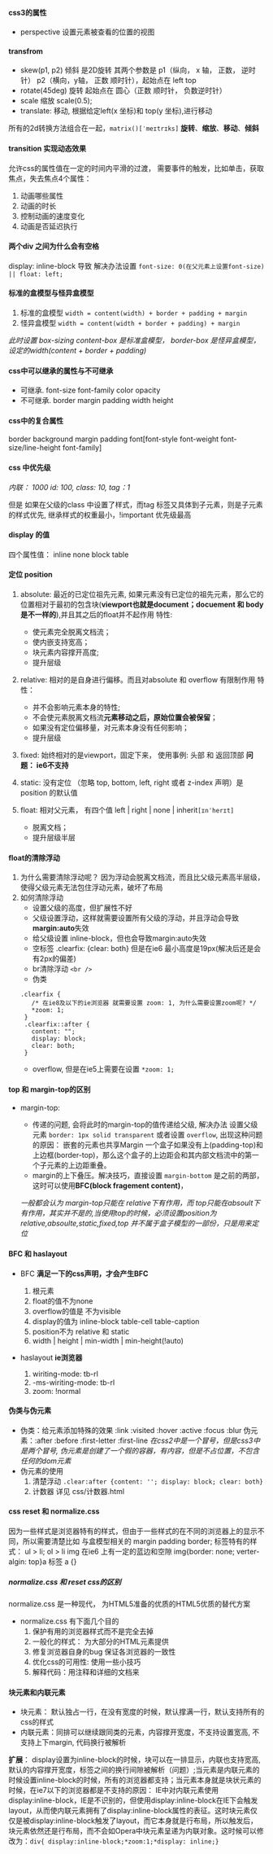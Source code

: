 #### css3的属性

 - perspective 设置元素被查看的位置的视图

#### transfrom
 - skew(p1, p2) 倾斜 是2D旋转 其两个参数是 p1（纵向， x 轴， 正数， 逆时针）  p2（横向，y轴， 正数 顺时针），起始点在 left top
 - rotate(45deg) 旋转 起始点在 圆心（正数 顺时针， 负数逆时针）
 - scale 缩放 scale(0.5);
 - translate: 移动, 根据给定left(x 坐标)和 top(y 坐标),进行移动

所有的2d转换方法组合在一起，``matrix()[ˈmeɪtrɪks]`` **旋转**、**缩放**、**移动**、**倾斜** 
#### transition 实现动态效果
允许css的属性值在一定的时间内平滑的过渡， 需要事件的触发，比如单击，获取焦点，失去焦点4个属性：
 1. 动画哪些属性
 2. 动画的时长
 3. 控制动画的速度变化
 4. 动画是否延迟执行
#### 两个div 之间为什么会有空格
 display: inline-block 导致 解决办法设置 ``font-size: 0(在父元素上设置font-size) || float: left;``

#### 标准的盒模型与怪异盒模型

1. 标准的盒模型 ``width = content(width) + border + padding + margin``
2. 怪异盒模型 ``width = content(width + border + padding) + margin``

*此时设置 box-sizing
content-box 是标准盒模型，  border-box 是怪异盒模型，设定的width(content + border + padding)*

#### css中可以继承的属性与不可继承
- 可继承. font-size font-family color opacity
- 不可继承. border margin padding width height

#### css中的复合属性
border background margin padding font[font-style font-weight font-size/line-height font-family]


#### css 中优先级
*内联： 1000 id: 100, class: 10, tag：1*

但是 如果在父级的class 中设置了样式，而tag 标签又具体到子元素，则是子元素的样式优先, 继承样式的权重最小，!important 优先级最高


#### display 的值
四个属性值： inline none block table

#### 定位 position

1. absolute: 最近的已定位祖先元素, 如果元素没有已定位的祖先元素，那么它的位置相对于最初的包含块(**viewport也就是document；docuement 和 body是不一样的**),并且其之后的float并不起作用
   特性: 
   - 使元素完全脱离文档流；
   - 使内嵌支持宽高； 
   - 块元素内容撑开高度; 
   - 提升层级
2. relative: 相对的是自身进行偏移。而且对absolute 和 overflow 有限制作用
   特性：
   - 并不会影响元素本身的特性; 
   - 不会使元素脱离文档流**元素移动之后，原始位置会被保留**；
   - 如果没有定位偏移量，对元素本身没有任何影响；
   - 提升层级

3. fixed: 始终相对的是viewport，固定下来， 使用事例: 头部 和 返回顶部
  **问题： ie6不支持**

4. static: 没有定位 （忽略 top, bottom, left, right 或者 z-index 声明）是 position 的默认值
5. float: 相对父元素， 有四个值 left | right | none | inherit``[ɪnˈherɪt]``
    - 脱离文档；
    - 提升层级半层
   

#### float的清除浮动

1. 为什么需要清除浮动呢？
  因为浮动会脱离文档流，而且比父级元素高半层级，使得父级元素无法包住浮动元素，破坏了布局
2. 如何清除浮动
   - 设置父级的高度，但扩展性不好
   - 父级设置浮动，这样就需要设置所有父级的浮动，并且浮动会导致**margin:auto**失效
   - 给父级设置 inline-block，但也会导致margin:auto失效
   - 空标签 .clearfix: {clear: both} 但是在ie6 最小高度是19px(解决后还是会有2px的偏差)
   - br清除浮动  ``<br />``
   - 伪类 
   ```
   .clearfix {
      /* 在ie8及以下的ie浏览器 就需要设置 zoom: 1, 为什么需要设置zoom呢? */
      *zoom: 1;  
    }
    .clearfix::after {
      content: "";
      display: block;
      clear: both;
    }
    ```
   - overflow, 但是在ie5上需要在设置 ``*zoom: 1;``

#### top 和 margin-top的区别

- margin-top: 
  - 传递的问题, 会将此时的margin-top的值传递给父级, 解决办法 设置父级元素 ``border: 1px solid transparent`` 或者设置 ``overflow``, 出现这种问题的原因： 嵌套的元素也共享Margin 一个盒子如果没有上(padding-top)和上边框(border-top)，那么这个盒子的上边距会和其内部文档流中的第一个子元素的上边距重叠。
  - margin的上下叠压。解决技巧，直接设置 ``margin-bottom`` 是之前的两部， 这时可以使用**BFC(block fragement content)**，

  *一般都会认为 margin-top只能在 relative下有作用，而 top只能在absoult下有作用，其实并不是的,当使用top的时候，必须设置position为relative,absoulte,static,fixed,top 并不属于盒子模型的一部份，只是用来定位*

#### BFC 和 haslayout

- BFC **满足一下的css声明，才会产生BFC**
    1. 根元素
    1. float的值不为none
    1. overflow的值是 不为visible
    1. display的值为 inline-block table-cell table-caption
    1. position不为 relative 和 static
    1. width | height | min-width | min-height(!auto)

- haslayout  **ie浏览器**
    1. wiriting-mode: tb-rl
    1. -ms-wiriting-mode: tb-rl
    1. zoom: !normal


#### 伪类与伪元素

- 伪类：给元素添加特殊的效果 :link :visited :hover :active :focus :blur
伪元素：:after :before :first-letter :first-line *在css2中是一个冒号，但是css3中是两个冒号, 伪元素是创建了一个假的容器，有内容，但是不占位置，不包含任何的dom元素*
- 伪元素的使用 
   1. 清楚浮动 ``.clear:after {content: ''; display: block; clear: both}``
   1. 计数器 详见 css/计数器.html


#### css reset 和 normalize.css
因为一些样式是浏览器特有的样式，但由于一些样式的在不同的浏览器上的显示不同，所以需要清楚比如 与盒模型相关的 margin padding border; 标签特有的样式： ul > li; ol > li img 在ie6 上有一定的蓝边和空隙 img{border: none; verter-algin: top}a 标签 a {}

##### normalize.css 和 reset css的区别
 normalize.css 是一种现代， 为HTML5准备的优质的HTML5优质的替代方案
- normalize.css 有下面几个目的
  1. 保护有用的浏览器样式而不是完全去掉
  1. 一般化的样式： 为大部分的HTML元素提供
  1. 修复浏览器自身的bug 保证各浏览器的一致性
  1. 优化css的可用性: 使用一些小技巧
  1. 解释代码：用注释和详细的文档来

#### 块元素和内联元素

 - 块元素： 默认独占一行，在没有宽度的时候，默认撑满一行，默认支持所有的css的样式
 - 内联元素：同排可以继续跟同类的元素，内容撑开宽度，不支持设置宽高, 不支持上下margin, 代码换行被解析

**扩展**：
display设置为inline-block的时候，块可以在一排显示，内联也支持宽高, 默认的内容撑开宽度，标签之间的换行间隙被解析（问题）;当元素是内联元素的时候设置inline-block的时候，所有的浏览器都支持；当元素本身就是块状元素的时候，在ie7以下的浏览器都是不支持的原因： IE中对内联元素使用display:inline-block，IE是不识别的，但使用display:inline-block在IE下会触发layout，从而使内联元素拥有了display:inline-block属性的表征。这时块元素仅仅是被display:inline-block触发了layout，而它本身就是行布局，所以触发后，块元素依然还是行布局，而不会如Opera中块元素呈递为内联对象。这时候可以修改为：``div{ display:inline-block;*zoom:1;*display: inline;}``